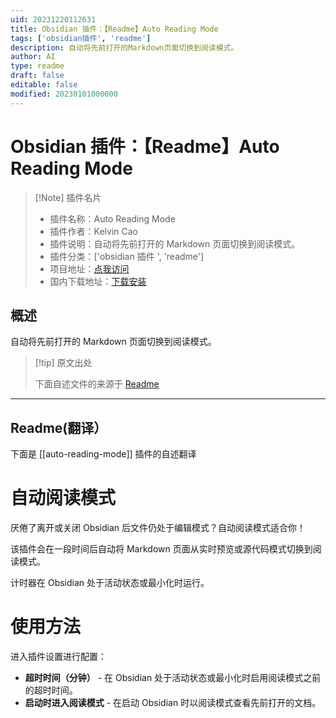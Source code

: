 ```yaml
---
uid: 20231220112631
title: Obsidian 插件：【Readme】Auto Reading Mode
tags: ['obsidian插件', 'readme']
description: 自动将先前打开的Markdown页面切换到阅读模式。
author: AI
type: readme
draft: false
editable: false
modified: 20230101000000
---
```


# Obsidian 插件：【Readme】Auto Reading Mode

> [!Note] 插件名片
> - 插件名称：Auto Reading Mode
> - 插件作者：Kelvin Cao
> - 插件说明：自动将先前打开的 Markdown 页面切换到阅读模式。
> - 插件分类：['obsidian 插件 ', 'readme']
> - 项目地址：[点我访问](https://github.com/kelvinc6/auto-reading-mode)
> - 国内下载地址：[下载安装](https://pkmer.cn/products/plugin/pluginMarket/?auto-reading-mode)

## 概述

自动将先前打开的 Markdown 页面切换到阅读模式。

> [!tip] 原文出处
>
>下面自述文件的来源于 [Readme](https://ghproxy.net/https://raw.githubusercontent.com/kelvinc6/auto-reading-mode/main/README.md)

---

## Readme(翻译）

下面是 [[auto-reading-mode]] 插件的自述翻译

# 自动阅读模式

厌倦了离开或关闭 Obsidian 后文件仍处于编辑模式？自动阅读模式适合你！

该插件会在一段时间后自动将 Markdown 页面从实时预览或源代码模式切换到阅读模式。

计时器在 Obsidian 处于活动状态或最小化时运行。

# 使用方法

进入插件设置进行配置：

- **超时时间（分钟）** - 在 Obsidian 处于活动状态或最小化时启用阅读模式之前的超时时间。
- **启动时进入阅读模式** - 在启动 Obsidian 时以阅读模式查看先前打开的文档。



